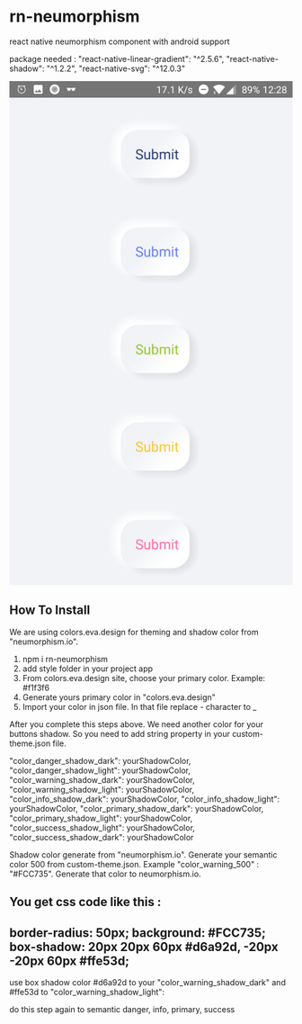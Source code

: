 # rn-neumorphism
react native neumorphism component with android support

package needed :
"react-native-linear-gradient": "^2.5.6",
"react-native-shadow": "^1.2.2",
"react-native-svg": "^12.0.3"

![Alt text](https://github.com/mahesarohman98/rn-neumorphism/blob/master/screenshots/button.jpg?raw=true "button")


## How To Install 
We are using colors.eva.design for theming and shadow color from "neumorphism.io".

1. npm i rn-neumorphism
2. add style folder in your project app
3. From colors.eva.design site, choose your primary color. Example: #f1f3f6
4. Generate yours primary color in "colors.eva.design"
5. Import your color in json file. In that file replace - character to _

After you complete this steps above. We need another color for your buttons shadow. So you need to add string property in your custom-theme.json file.

 "color_danger_shadow_dark": yourShadowColor,
  "color_danger_shadow_light": yourShadowColor,
  "color_warning_shadow_dark": yourShadowColor,
  "color_warning_shadow_light": yourShadowColor,
  "color_info_shadow_dark": yourShadowColor,
  "color_info_shadow_light": yourShadowColor,
  "color_primary_shadow_dark": yourShadowColor,
  "color_primary_shadow_light": yourShadowColor,
  "color_success_shadow_light": yourShadowColor,
  "color_success_shadow_dark": yourShadowColor
  
  Shadow color generate from "neumorphism.io". Generate your semantic color 500
from custom-theme.json. Example "color_warning_500" : "#FCC735". Generate that
color to neumorphism.io.

You get css code like this :
------------------------------------
border-radius: 50px;
background: #FCC735;
box-shadow:  20px 20px 60px #d6a92d, 
             -20px -20px 60px #ffe53d;
---------------------------------------

use box shadow color #d6a92d to your "color_warning_shadow_dark"
and  #ffe53d to "color_warning_shadow_light": 

do this step again to semantic danger, info, primary, success
  
  
